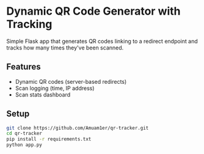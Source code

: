 # Dynamic QR Code Generator with Tracking

Simple Flask app that generates QR codes linking to a redirect endpoint and tracks how many times they've been scanned.

## Features
- Dynamic QR codes (server-based redirects)
- Scan logging (time, IP address)
- Scan stats dashboard

## Setup
```bash
git clone https://github.com/Amuam1er/qr-tracker.git
cd qr-tracker
pip install -r requirements.txt
python app.py